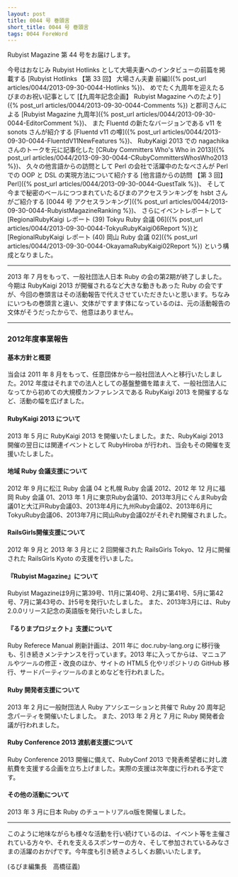 ```yaml
---
layout: post
title: 0044 号 巻頭言
short_title: 0044 号 巻頭言
tags: 0044 ForeWord
---
```



Rubyist Magazine 第 44 号をお届けします。

今号はおなじみ Rubyist Hotlinks として大場夫妻へのインタビューの前篇を掲載する
[Rubyist Hotlinks 【第 33 回】 大場さん夫妻 前編]({% post_url articles/0044/2013-09-30-0044-Hotlinks %})、
めでたく九周年を迎えたるびまのお祝い記事として
[【九周年記念企画】 Rubyist Magazine へのたより]({% post_url articles/0044/2013-09-30-0044-Comments %})
と郡司さんによる
[Rubyist Magazine 九周年]({% post_url articles/0044/2013-09-30-0044-EditorComment %})、
また Fluentd の新たなバージョンである v11 を sonots さんが紹介する
[Fluentd v11 の噂]({% post_url articles/0044/2013-09-30-0044-FluentdV11NewFeatures %})、
RubyKaigi 2013 での nagachika さんのトークを元に記事化した
[CRuby Committers Who's Who in 2013]({% post_url articles/0044/2013-09-30-0044-CRubyCommittersWhosWho2013 %})、
久々の他言語からの訪問として Perl の会社で活躍中のたなべさんが Perl での OOP と DSL の実現方法について紹介する
[他言語からの訪問 【第 3 回】 Perl]({% post_url articles/0044/2013-09-30-0044-GuestTalk %})、
そして今まで秘密のベールにつつまれていたるびまのアクセスランキングを hsbt さんがご紹介する
[0044 号 アクセスランキング]({% post_url articles/0044/2013-09-30-0044-RubyistMagazineRanking %})、
さらにイベントレポートして
[RegionalRubyKaigi レポート (39) Tokyu Ruby 会議 06]({% post_url articles/0044/2013-09-30-0044-TokyuRubyKaigi06Report %})と
[RegionalRubyKaigi レポート (40) 岡山 Ruby 会議 02]({% post_url articles/0044/2013-09-30-0044-OkayamaRubyKaigi02Report %})
という構成となりました。

----

2013 年 7 月をもって、一般社団法人日本 Ruby の会の第2期が終了しました。今期は RubyKaigi 2013 が開催されるなど大きな動きもあった Ruby の会ですが、今回の巻頭言はその活動報告で代えさせていただきたいと思います。ちなみにいつもの巻頭言と違い、文体がですます体になっているのは、元の活動報告の文体がそうだったからで、他意はありません。

----

### 2012年度事業報告

#### 基本方針と概要

当会は 2011 年 8 月をもって、任意団体から一般社団法人へと移行いたしました。2012 年度はそれまでの法人としての基盤整備を踏まえて、一般社団法人になってから初めての大規模カンファレンスである RubyKaigi 2013 を開催するなど、活動の幅を広げました。

#### RubyKaigi 2013 について

2013 年 5 月に RubyKaigi 2013 を開催いたしました。また、RubyKaigi 2013 開催の翌日には関連イベントとして RubyHiroba が行われ、当会もその開催を支援いたしました。

#### 地域 Ruby 会議支援について

2012 年 9 月に松江 Ruby 会議 04 と札幌 Ruby 会議 2012、2012 年 12 月に福岡 Ruby 会議 01、2013 年 1 月に東京Ruby会議10、2013年3月にぐんまRuby会議01と大江戸Ruby会議03、2013年4月に九州Ruby会議02、2013年6月にTokyuRuby会議06、2013年7月に岡山Ruby会議02がそれぞれ開催されました。

#### RailsGirls開催支援について

2012 年 9 月と 2013 年 3 月とに 2 回開催された RailsGirls Tokyo、12 月に開催された RailsGirls Kyoto の支援を行いました。

#### 『Rubyist Magazine』について

Rubyist Magazineは9月に第39号、11月に第40号、2月に第41号、5月に第42号、7月に第43号の、計5号を発行いたしました。
また、2013年3月には、Ruby 2.0.0リリース記念の英語版を発行いたしました。

#### 『るりまプロジェクト』支援について

Ruby Referece Manual 刷新計画は、2011 年に doc.ruby-lang.org に移行後も、引き続きメンテナンスを行っています。2013 年に入ってからは、マニュアルやツールの修正・改良のほか、サイトの HTML5 化やリポジトリの GitHub 移行、サードパーティツールのまとめなどを行われました。

#### Ruby 開発者支援について

2013 年 2 月に一般財団法人 Ruby アソシエーションと共催で Ruby 20 周年記念パーティを開催いたしました。
また、2013 年 2 月と 7 月に Ruby 開発者会議が行われました。

#### Ruby Conference 2013 渡航者支援について

Ruby Conference 2013 開催に備えて、RubyConf 2013 で発表希望者に対し渡航費を支援する企画を立ち上げました。実際の支援は次年度に行われる予定です。

#### その他の活動について

2013 年 3 月に日本 Ruby のチュートリアルα版を開催しました。

----

このように地味ながらも様々な活動を行い続けているのは、イベント等を主催されている方々や、それを支えるスポンサーの方々、そして参加されているみなさまの活躍のおかげです。今年度も引き続きよろしくお願いいたします。

(るびま編集長　高橋征義)


